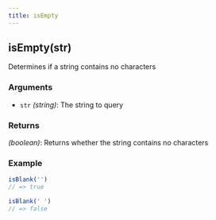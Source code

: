 ```yaml
---
title: isEmpty
---
```


## isEmpty(str)

Determines if a string contains no characters


### Arguments
* `str` *(string)*: The string to query

### Returns
*(boolean)*: Returns whether the string contains no characters


### Example
```js
isBlank('')
// => true

isBlank(' ')
// => false
```
